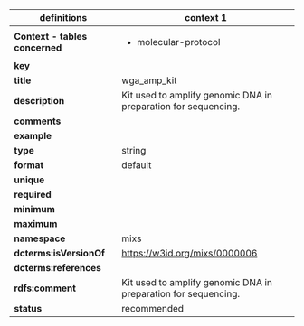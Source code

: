 

| definitions | context 1 |
|-|-|
| **Context - tables concerned** | <ul><li>molecular-protocol</li></ul> |
| **key** |  |
| **title** | wga_amp_kit |
| **description** | Kit used to amplify genomic DNA in preparation for sequencing. |
| **comments** |  |
| **example** |  |
| **type** | string |
| **format** | default |
| **unique** |  |
| **required** |  |
| **minimum** |  |
| **maximum** |  |
| **namespace** | mixs |
| **dcterms:isVersionOf** | https://w3id.org/mixs/0000006 |
| **dcterms:references** |  |
| **rdfs:comment** | Kit used to amplify genomic DNA in preparation for sequencing. |
| **status** | recommended |
